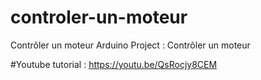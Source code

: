 # controler-un-moteur
Contrôler un moteur 
Arduino Project : Contrôler un moteur

#Youtube tutorial : https://youtu.be/QsRocjy8CEM
